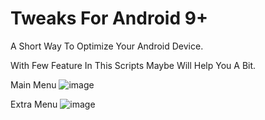 # Tweaks For Android 9+

A Short Way To Optimize Your Android Device.

With Few Feature In This Scripts Maybe Will Help You A Bit.


Main Menu
![image](https://github.com/user-attachments/assets/6f735072-706a-490d-84aa-a3a6ed84cb79)


Extra Menu
![image](https://github.com/user-attachments/assets/31423d09-cb16-4a2c-86fa-531d1d1982b1)








